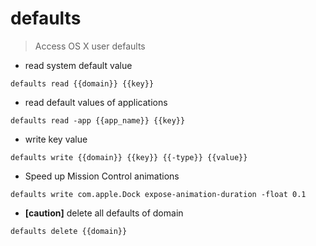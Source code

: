 # defaults

> Access OS X user defaults

- read system default value

`defaults read {{domain}} {{key}}`

- read default values of applications

`defaults read -app {{app_name}} {{key}}`

- write key value

`defaults write {{domain}} {{key}} {{-type}} {{value}}`

- Speed up Mission Control animations

`defaults write com.apple.Dock expose-animation-duration -float 0.1`

- __[caution]__ delete all defaults of domain

`defaults delete {{domain}}`